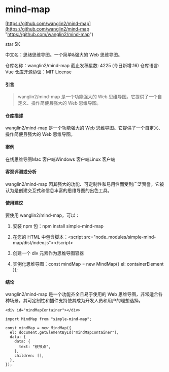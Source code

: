 # mind-map

[https://github.com/wanglin2/mind-map](https://github.com/wanglin2/mind-map "https://github.com/wanglin2/mind-map")

star 5K

中文名：思绪思维导图。一个简单&强大的 Web 思维导图。

仓库名称：wanglin2/mind-map
截止发稿星数: 4225 (今日新增:16)
仓库语言: Vue
仓库开源协议：MIT License

#### 引言

> wanglin2/mind-map 是一个功能强大的 Web 思维导图。它提供了一个自定义、操作简便且强大的 Web 思维导图。

#### 仓库描述

wanglin2/mind-map 是一个功能强大的 Web 思维导图。它提供了一个自定义、操作简便且强大的 Web 思维导图。

#### 案例

在线思维导图Mac 客户端Windows 客户端Linux 客户端

#### 客观评测或分析

wanglin2/mind-map 因其强大的功能、可定制性和易用性而受到广泛赞誉。它被认为是创建交互式和信息丰富的思维导图的出色工具。

#### 使用建议

要使用 wanglin2/mind-map，可以：

1. 安装 npm 包：npm install simple-mind-map

2. 在您的 HTML 中包含脚本：\<script src="node\_modules/simple-mind-map/dist/index.js">\</script>

3. 创建一个 div 元素作为思维导图容器

4. 实例化思维导图：const mindMap = new MindMap({ el: containerElement });

#### 结论

wanglin2/mind-map 是一个功能齐全且易于使用的 Web 思维导图，非常适合各种场景。其可定制性和插件支持使其成为开发人员和用户的理想选择。

```text
<div id="mindMapContainer"></div>
```

```text
import MindMap from "simple-mind-map";

const mindMap = new MindMap({
  el: document.getElementById("mindMapContainer"),
  data: {
    data: {
      text: "根节点",
    },
    children: [],
  },
});
```

​


